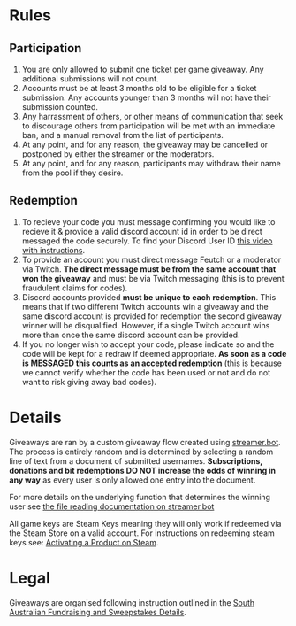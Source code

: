 # Rules
## Participation
1. You are only allowed to submit one ticket per game giveaway. Any additional submissions will not count.
2. Accounts must be at least 3 months old to be eligible for a ticket submission. Any accounts younger than 3 months will not have their submission counted.
3. Any harrassment of others, or other means of communication that seek to discourage others from participation will be met with an immediate ban, and a manual removal from the list of participants.
4. At any point, and for any reason, the giveaway may be cancelled or postponed by either the streamer or the moderators.
5. At any point, and for any reason, participants may withdraw their name from the pool if they desire.

## Redemption
1. To recieve your code you must message confirming you would like to recieve it & provide a valid discord account id in order to be direct messaged the code securely. To find your Discord User ID [this video with instructions](https://www.youtube.com/watch?v=SNxNNpiRR1M).
2. To provide an account you must direct message Feutch or a moderator via Twitch. **The direct message must be from the same account that won the giveaway** and must be via Twitch messaging (this is to prevent fraudulent claims for codes). 
4. Discord accounts provided **must be unique to each redemption**. This means that if two different Twitch accounts win a giveaway and the same discord account is provided for redemption the second giveaway winner will be disqualified. However, if a single Twitch account wins more than once the same discord account can be provided. 
5. If you no longer wish to accept your code, please indicate so and the code will be kept for a redraw if deemed appropriate. **As soon as a code is MESSAGED this counts as an accepted redemption** (this is because we cannot verify whether the code has been used or not and do not want to risk giving away bad codes). 

# Details
Giveaways are ran by a custom giveaway flow created using [streamer.bot](https://streamer.bot/). The process is entirely random and is determined by selecting a random line of text from a document of submitted usernames. 
**Subscriptions, donations and bit redemptions DO NOT increase the odds of winning in any way** as every user is only allowed one entry into the document. 

For more details on the underlying function that determines the winning user see [the file reading documentation on streamer.bot](https://docs.streamer.bot/api/sub-actions/core/file-io/read-random-line-from-file)

All game keys are Steam Keys meaning they will only work if redeemed via the Steam Store on a valid account. For instructions on redeeming steam keys see: [Activating a Product on Steam](https://help.steampowered.com/en/faqs/view/2A12-9D79-C3D7-F870).

# Legal
Giveaways are organised following instruction outlined in the [South Australian Fundraising and Sweepstakes Details](https://www.sa.gov.au/topics/family-and-community/community-organisations/fundraising-for-organisations/sweepstakes). 
